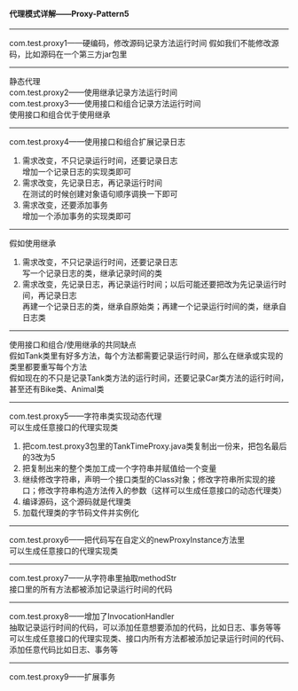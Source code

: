 #### 代理模式详解——Proxy-Pattern5

---
com.test.proxy1——硬编码，修改源码记录方法运行时间
假如我们不能修改源码，比如源码在一个第三方jar包里

---
静态代理   
com.test.proxy2——使用继承记录方法运行时间   
com.test.proxy3——使用接口和组合记录方法运行时间   
使用接口和组合优于使用继承

---
com.test.proxy4——使用接口和组合扩展记录日志
   1. 需求改变，不只记录运行时间，还要记录日志   
增加一个记录日志的实现类即可
   2. 需求改变，先记录日志，再记录运行时间   
在测试的时候创建对象语句顺序调换一下即可
   3. 需求改变，还要添加事务   
增加一个添加事务的实现类即可
---
假如使用继承
   1. 需求改变，不只记录运行时间，还要记录日志   
写一个记录日志的类，继承记录时间的类
   2. 需求改变，先记录日志，再记录运行时间；以后可能还要把改为先记录运行时间，再记录日志   
再建一个记录日志的类，继承自原始类；再建一个记录运行时间的类，继承自日志类
---
使用接口和组合/使用继承的共同缺点   
假如Tank类里有好多方法，每个方法都需要记录运行时间，那么在继承或实现的类里都要重写每个方法   
假如现在的不只是记录Tank类方法的运行时间，还要记录Car类方法的运行时间，甚至还有Bike类、Animal类   

---
com.test.proxy5——字符串类实现动态代理   
可以生成任意接口的代理实现类
   1. 把com.test.proxy3包里的TankTimeProxy.java类复制出一份来，把包名最后的3改为5
   2. 把复制出来的整个类加工成一个字符串并赋值给一个变量
   3. 继续修改字符串，声明一个接口类型的Class对象；修改字符串所实现的接口；修改字符串构造方法传入的参数（这样可以生成任意接口的动态代理类）
   4. 编译源码，这个源码就是代理类
   5. 加载代理类的字节码文件并实例化
---
com.test.proxy6——把代码写在自定义的newProxyInstance方法里   
可以生成任意接口的代理实现类   

---
com.test.proxy7——从字符串里抽取methodStr   
接口里的所有方法都被添加记录运行时间的代码   

---
com.test.proxy8——增加了InvocationHandler   
抽取记录运行时间的代码，可以添加任意想要添加的代码，比如日志、事务等等   
可以生成任意接口的代理实现类、接口内所有方法都被添加记录运行时间的代码、添加任意代码比如日志、事务等

---
com.test.proxy9——扩展事务
